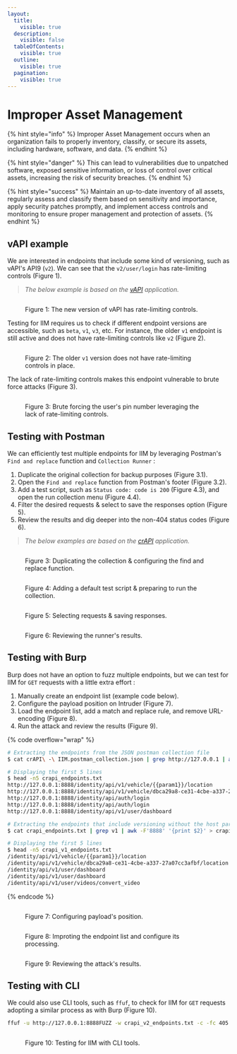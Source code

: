 ```yaml
---
layout:
  title:
    visible: true
  description:
    visible: false
  tableOfContents:
    visible: true
  outline:
    visible: true
  pagination:
    visible: true
---
```


# Improper Asset Management

{% hint style="info" %}
Improper Asset Management occurs when an organization fails to properly inventory, classify, or secure its assets, including hardware, software, and data.
{% endhint %}

{% hint style="danger" %}
This can lead to vulnerabilities due to unpatched software, exposed sensitive information, or loss of control over critical assets, increasing the risk of security breaches.
{% endhint %}

{% hint style="success" %}
Maintain an up-to-date inventory of all assets, regularly assess and classify them based on sensitivity and importance, apply security patches promptly, and implement access controls and monitoring to ensure proper management and protection of assets.
{% endhint %}

## vAPI example

We are interested in endpoints that include some kind of versioning, such as vAPI's API9 (`v2`). We can see that the `v2/user/login` has rate-limiting controls (Figure 1).

> _The below example is based on the_ [_vAPI_](http://vapi.apisec.ai/) _application._

<figure><img src="../../../.gitbook/assets/api_iam_1.png" alt=""><figcaption><p>Figure 1: The new version of vAPI has rate-limiting controls.</p></figcaption></figure>

Testing for IIM requires us to check if different endpoint versions are accessible, such as `beta`, `v1`, `v3`, etc. For instance, the older `v1` endpoint is still active and does not have rate-limiting controls like `v2` (Figure 2).

<figure><img src="../../../.gitbook/assets/api_iam_2.png" alt=""><figcaption><p>Figure 2: The older <code>v1</code> version does not have rate-limiting controls in place.</p></figcaption></figure>

The lack of rate-limiting controls makes this endpoint vulnerable to brute force attacks (Figure 3).

<figure><img src="../../../.gitbook/assets/api_iam_3.png" alt=""><figcaption><p>Figure 3: Brute forcing the user's pin number leveraging the lack of rate-limiting controls.</p></figcaption></figure>

## Testing with Postman

We can efficiently test multiple endpoints for IIM by leveraging Postman's `Find and replace` function and `Collection Runner` :

1. Duplicate the original collection for backup purposes (Figure 3.1).
2. Open the `Find and replace` function from Postman's footer (Figure 3.2).
3. Add a test script, such as `Status code: code is 200` (Figure 4.3), and open the run collection menu (Figure 4.4).
4. Filter the desired requests & select to save the responses option (Figure 5).
5. Review the results and dig deeper into the non-404 status codes (Figure 6).

> _The below examples are based on the_ [_crAPI_](https://github.com/OWASP/crAPI) _application._

<figure><img src="../../../.gitbook/assets/api_iam_4.png" alt=""><figcaption><p>Figure 3: Duplicating the collection &#x26; configuring the find and replace function.</p></figcaption></figure>

<figure><img src="../../../.gitbook/assets/api_iam_5.png" alt=""><figcaption><p>Figure 4: Adding a default test script &#x26; preparing to run the collection.</p></figcaption></figure>

<figure><img src="../../../.gitbook/assets/api_iam_6.png" alt=""><figcaption><p>Figure 5: Selecting requests &#x26; saving responses.</p></figcaption></figure>

<figure><img src="../../../.gitbook/assets/api_iam_7.png" alt=""><figcaption><p>Figure 6: Reviewing the runner's results.</p></figcaption></figure>

## Testing with Burp

Burp does not have an option to fuzz multiple endpoints, but we can test for IIM for `GET` requests with a little extra effort :

1. Manually create an endpoint list (example code below).
2. Configure the payload position on Intruder (Figure 7).
3. Load the endpoint list, add a match and replace rule, and remove URL-encoding (Figure 8).
4. Run the attack and review the results (Figure 9).

{% code overflow="wrap" %}
```bash
# Extracting the endpoints from the JSON postman collection file
$ cat crAPI\ -\ IIM.postman_collection.json | grep http://127.0.0.1 | awk '{print $2}' | awk -F'"' '{print $2}' > crapi_endpoints.txt

# Displaying the first 5 lines
$ head -n5 crapi_endpoints.txt
http://127.0.0.1:8888/identity/api/v1/vehicle/{{param1}}/location
http://127.0.0.1:8888/identity/api/v1/vehicle/dbca29a8-ce31-4cbe-a337-27a07cc3afbf/location
http://127.0.0.1:8888/identity/api/auth/login
http://127.0.0.1:8888/identity/api/auth/login
http://127.0.0.1:8888/identity/api/v1/user/dashboard

# Extracting the endpoints that include versioning without the host part
$ cat crapi_endpoints.txt | grep v1 | awk -F'8888' '{print $2}' > crapi_v1_endpoints.txt

# Displaying the first 5 lines
$ head -n5 crapi_v1_endpoints.txt
/identity/api/v1/vehicle/{{param1}}/location
/identity/api/v1/vehicle/dbca29a8-ce31-4cbe-a337-27a07cc3afbf/location
/identity/api/v1/user/dashboard
/identity/api/v1/user/dashboard
/identity/api/v1/user/videos/convert_video
```
{% endcode %}

<figure><img src="../../../.gitbook/assets/api_iam_8.png" alt=""><figcaption><p>Figure 7: Configuring payload's position.</p></figcaption></figure>

<figure><img src="../../../.gitbook/assets/api_iam_9.png" alt=""><figcaption><p>Figure 8: Improting the endpoint list and configure its processing.</p></figcaption></figure>

<figure><img src="../../../.gitbook/assets/api_iam_10.png" alt=""><figcaption><p>Figure 9: Reviewing the attack's results.</p></figcaption></figure>

## Testing with CLI

We could also use CLI tools, such as `ffuf`, to check for IIM for `GET` requests adopting a similar process as with Burp (Figure 10).

```bash
ffuf -u http://127.0.0.1:8888FUZZ -w crapi_v2_endpoints.txt -c -fc 405
```

<figure><img src="../../../.gitbook/assets/api_iam_11.png" alt=""><figcaption><p>Figure 10: Testing for IIM with CLI tools.</p></figcaption></figure>
